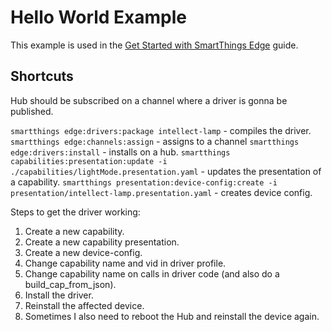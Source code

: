 # Hello World Example

This example is used in the [Get Started with SmartThings Edge](https://developer-preview.smartthings.com/docs/devices/hub-connected/get-started)
guide.

## Shortcuts

Hub should be subscribed on a channel where a driver is gonna be published.

`smartthings edge:drivers:package intellect-lamp` - compiles the driver.
`smartthings edge:channels:assign` - assigns to a channel
`smartthings edge:drivers:install` - installs on a hub.
`smartthings capabilities:presentation:update -i ./capabilities/lightMode.presentation.yaml` - updates the presentation of a capability.
`smartthings presentation:device-config:create -i presentation/intellect-lamp.presentation.yaml` - creates device config.

Steps to get the driver working:
1. Create a new capability.
1. Create a new capability presentation.
1. Create a new device-config.
1. Change capability name and vid in driver profile.
1. Change capability name on calls in driver code (and also do a build_cap_from_json).
1. Install the driver.
1. Reinstall the affected device.
1. Sometimes I also need to reboot the Hub and reinstall the device again.